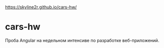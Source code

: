 https://skyline2r.github.io/cars-hw/
# cars-hw
Проба Angular на недельном интенсиве по разработке веб-приложений.
